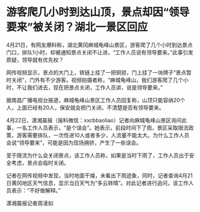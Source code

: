 # 游客爬几小时到达山顶，景点却因“领导要来”被关闭？湖北一景区回应

4月21日，有网友爆料称，湖北黄冈麻城龟峰山景区，游客爬了几个小时到达景点门口，排队1小时，却被通知景点关闭不让进，“工作人员说有领导要来。”此事引发质疑，领导就有优先权？

网传视频显示，景点的大门上，铁链上挂了一把铜锁，门上挂了一块牌子“景点暂时关闭”，门外有不少游客。视频拍摄者称，“麻城龟峰山，我们游客爬了几个小时，不让我们进去，现在把景点关闭，工作人员讲，说是领导要来。”

据南昌广播电视台报道，麻城龟峰山景区工作人员回复称，山顶只能容纳20个人，上面已经有20人，保安就会把门关闭，不清楚是否有领导要来。

4月22日，潇湘晨报（报料微信：xxcbbaoliao）记者向麻城龟峰山景区询问此事，一名工作人员表示，“是个误会”。她表示，前段时间下了雨，景区采取限流政策，游客需要排队，一次性进10人或者多少，人流量不能太大。为什么工作人员会说“领导要来”，可能是因为现场拥挤，产生了一些误会。

至于限流为什么会关闭景点，该工作人员称，如果是当时下雨了，工作人员出于安全考虑，景点会临时关闭。

记者在网传视频中发现，当时地面干燥，未看出下雨迹象，同时，记者查询4月21日黄冈地区天气信息，显示当日天气为“多云转晴”。对此记者进行追问，该工作人员表示：“不好做解释。”

潇湘晨报记者周凌如

